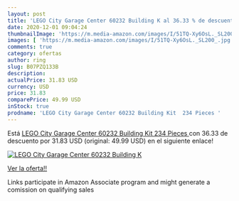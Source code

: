 ```yaml
---
layout: post
title: 'LEGO City Garage Center 60232 Building K al 36.33 % de descuento'
date: 2020-12-01 09:04:24
thumbnailImage: 'https://m.media-amazon.com/images/I/51TQ-Xy6OsL._SL200_.jpg'
images: [ 'https://m.media-amazon.com/images/I/51TQ-Xy6OsL._SL200_.jpg' ]
comments: true
category: ofertas
author: ring
slug: B07PZQ133B
description:
actualPrice: 31.83 USD
currency: USD
price: 31.83
comparePrice: 49.99 USD
inStock: true
prodname: 'LEGO City Garage Center 60232 Building Kit  234 Pieces '
---
```


Está [LEGO City Garage Center 60232 Building Kit  234 Pieces ](https://www.amazon.com/dp/B07PZQ133B/?tag=tolees-20) con 36.33 de descuento por 31.83 USD (original: 49.99 USD) en el siguiente enlace!

[![LEGO City Garage Center 60232 Building K](https://m.media-amazon.com/images/I/51TQ-Xy6OsL._SL200_.jpg)](https://www.amazon.com/dp/B07PZQ133B/?tag=tolees-20)

[Ver la oferta!!](https://www.amazon.com/dp/B07PZQ133B/?tag=tolees-20)

Links participate in Amazon Associate program and might generate a comission on qualifying sales


